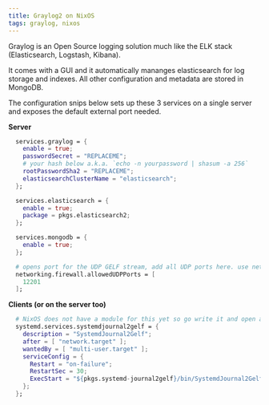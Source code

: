 ```yaml
---
title: Graylog2 on NixOS
tags: graylog, nixos
---
```

Graylog is an Open Source logging solution much like the ELK stack (Elasticsearch, Logstash, Kibana).

It comes with a GUI and it automatically mananges elasticsearch for log storage and indexes. All other configuration and metadata are stored in MongoDB.

The configuration snips below sets up these 3 services on a single server and exposes the default external port needed.

**Server**
``` nix
  services.graylog = {
    enable = true;
    passwordSecret = "REPLACEME";
    # your hash below a.k.a. `echo -n yourpassword | shasum -a 256`
    rootPasswordSha2 = "REPLACEME";
    elasticsearchClusterName = "elasticsearch";
  };

  services.elasticsearch = {
    enable = true;
    package = pkgs.elasticsearch2;
  };

  services.mongodb = {
    enable = true;
  };

  # opens port for the UDP GELF stream, add all UDP ports here. use networking.firewall.allowedTCPPorts for TCP.
  networking.firewall.allowedUDPPorts = [
    12201
  ];

```

**Clients (or on the server too)**
``` nix
  # NixOS does not have a module for this yet so go write it and open a nixpkgs PR :-)
  systemd.services.systemdjournal2gelf = {
    description = "SystemdJournal2Gelf";
    after = [ "network.target" ];
    wantedBy = [ "multi-user.target" ];
    serviceConfig = {
      Restart = "on-failure";
      RestartSec = 30;
      ExecStart = "${pkgs.systemd-journal2gelf}/bin/SystemdJournal2Gelf your.graylog.host:12201 --follow";
    };
  };
```
